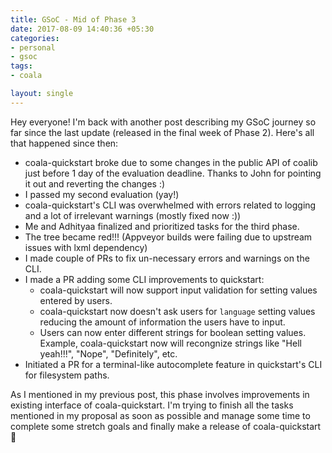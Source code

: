 ```yaml
---
title: GSoC - Mid of Phase 3
date: 2017-08-09 14:40:36 +05:30
categories:
- personal
- gsoc
tags:
- coala

layout: single
---
```

Hey everyone! I'm back with another post describing my GSoC journey so far since the last update (released in the final week of Phase 2). Here's all that happened since then:

- coala-quickstart broke due to some changes in the public API of coalib just before 1 day of the evaluation deadline. Thanks to John for pointing it out and reverting the changes :)
- I passed my second evaluation (yay!)
- coala-quickstart's CLI was overwhelmed with errors related to logging and a lot of irrelevant warnings (mostly fixed now :))
- Me and Adhityaa finalized and prioritized tasks for the third phase.
- The tree became red!!! (Appveyor builds were failing due to upstream issues with lxml dependency)
- I made couple of PRs to fix un-necessary errors and warnings on the CLI.
- I made a PR adding some CLI improvements to quickstart:
    - coala-quickstart will now support input validation for setting values entered by users.
    - coala-quickstart now doesn't ask users for `language` setting values reducing the amount of information the users have to input.
    - Users can now enter different strings for boolean setting values. Example, coala-quickstart now will recongnize strings like "Hell yeah!!!", "Nope", "Definitely", etc.
- Initiated a PR for a terminal-like autocomplete feature in quickstart's CLI for filesystem paths.

As I mentioned in my previous post, this phase involves improvements in existing interface of coala-quickstart. I'm trying to finish all the tasks mentioned in my proposal as soon as possible and manage some time to complete some stretch goals and finally make a release of coala-quickstart :tada:
